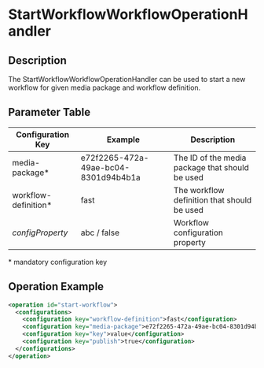# StartWorkflowWorkflowOperationHandler

## Description

The StartWorkflowWorkflowOperationHandler can be used to start a new workflow for given media package and workflow definition.

## Parameter Table

|Configuration Key         |Example                              |Description                                     |
|--------------------------|-------------------------------------|------------------------------------------------|
|media-package\*           |e72f2265-472a-49ae-bc04-8301d94b4b1a |The ID of the media package that should be used |
|workflow-definition\*     |fast                                 |The workflow definition that should be used     |
|*configProperty*          |abc / false                          |Workflow configuration property                 |

\* mandatory configuration key

## Operation Example

```xml
<operation id="start-workflow">
  <configurations>
    <configuration key="workflow-definition">fast</configuration>
    <configuration key="media-package">e72f2265-472a-49ae-bc04-8301d94b4b1a</configuration>
    <configuration key="key">value</configuration>
    <configuration key="publish">true</configuration>
  </configurations>
</operation>
```

